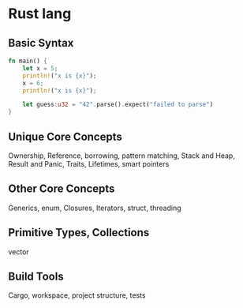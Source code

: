 # Rust lang

## Basic Syntax

```rust
fn main() {
    let x = 5;
    println!("x is {x}");
    x = 6;
    println!("x is {x}");

    let guess:u32 = "42".parse().expect("failed to parse")
}
```

## Unique Core Concepts

Ownership, Reference, borrowing, pattern matching, Stack and Heap, Result and Panic, Traits, Lifetimes, smart pointers

## Other Core Concepts

Generics, enum, Closures, Iterators, struct, threading

## Primitive Types, Collections

vector

## Build Tools

Cargo, workspace, project structure, tests